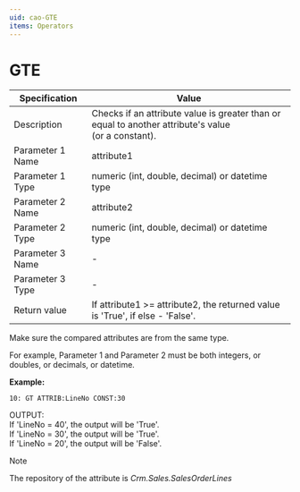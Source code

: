 ```yaml
---
uid: cao-GTE
items: Operators
---
```


# GTE 

| Specification         | Value                                                        |
| --------------------- | ------------------------------------------------------------ |
| Description           | Checks if an attribute value is greater than or equal to another attribute's value <br> (or a constant).           |
| Parameter 1 Name      | attribute1                                                         |
| Parameter 1 Type      | numeric (int, double, decimal) or datetime type                                    |
| Parameter 2 Name      | attribute2                                                          |
| Parameter 2 Type      | numeric (int, double, decimal) or datetime type                                                            |
| Parameter 3 Name      | -                                                            |
| Parameter 3 Type      | -                                                            |
| Return value          | If attribute1 >= attribute2, the returned value is 'True', if else - 'False'.                                                          |

Make sure the compared attributes are from the same type.

For example, Parameter 1 and Parameter 2 must be both integers, or doubles, or decimals, or datetime.

**Example:**

```      
10: GT ATTRIB:LineNo CONST:30   
```
OUTPUT: 
<br/>If 'LineNo = 40', the output will be 'True'.
<br/>If 'LineNo = 30', the output will be 'True'.
<br/>If 'LineNo = 20', the output will be 'False'.


> [!NOTE]
> 
> The repository of the attribute is *Crm.Sales.SalesOrderLines*
